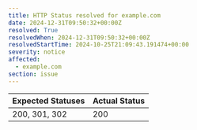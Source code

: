 ```yaml
---
title: HTTP Status resolved for example.com
date: 2024-12-31T09:50:32+00:00Z
resolved: True
resolvedWhen: 2024-12-31T09:50:32+00:00Z
resolvedStartTime: 2024-10-25T21:09:43.191474+00:00
severity: notice
affected:
  - example.com
section: issue
---
```


| Expected Statuses | Actual Status  |
|-------------------|----------------|
| 200, 301, 302 | 200 |
